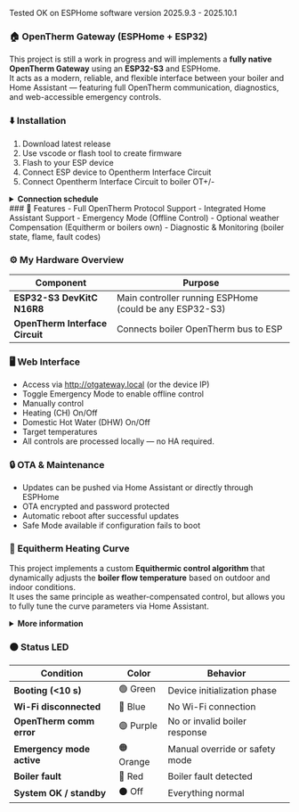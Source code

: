 Tested OK on ESPHome software version 2025.9.3 - 2025.10.1

### 🏠 OpenTherm Gateway (ESPHome + ESP32)
This project is still a work in progress and will implements a **fully native OpenTherm Gateway** using an **ESP32-S3** and ESPHome.  
It acts as a modern, reliable, and flexible interface between your boiler and Home Assistant — featuring full OpenTherm communication, diagnostics, and web-accessible emergency controls.

### ⬇️ Installation
1) Download latest release
2) Use vscode or flash tool to create firmware 
3) Flash to your ESP device
4) Connect ESP device to Opentherm Interface Circuit
5) Connect Opentherm Interface Circuit to boiler OT+/- 

<details>
<summary><strong>Connection schedule</strong></summary>
| ESP32-S3 DevKitC-1   | DIYless Thermostat Shield | Function           | Notes                                                              |
| -------------------- | ------------------------- | ------------------ | ------------------------------------------------------------------ |
| **3V3 (pin 1 or 2)** | **3V3**                   | Power              | powers the shield logic (it runs at 3.3 V). **Do NOT** use 5 V.    |
| **GND (pin 22)**     | **GND**                   | Ground             | common reference for logic side.                                   |
| **GPIO 17**          | **D5**                    | OpenTherm TX (OUT) | from ESP32 to shield (MCU drives line driver).                     |
| **GPIO 18**          | **D6**                    | OpenTherm RX (IN)  | from shield to ESP32 (optocoupler output).                         |


</details>
### 🚀 Features
- Full OpenTherm Protocol Support
- Integrated Home Assistant Support
- Emergency Mode (Offline Control)
- Optional weather Compensation (Equitherm or boilers own)  
- Diagnostic & Monitoring (boiler state, flame, fault codes)  

### ⚙️ My Hardware Overview
| Component | Purpose |
|------------|----------|
| **ESP32-S3 DevKitC N16R8** | Main controller running ESPHome (could be any ESP32-S3) |
| **OpenTherm Interface Circuit** | Connects boiler OpenTherm bus to ESP |


### 🖥️ Web Interface
- Access via http://otgateway.local (or the device IP)
- Toggle Emergency Mode to enable offline control
- Manually control
- Heating (CH) On/Off
- Domestic Hot Water (DHW) On/Off
- Target temperatures
- All controls are processed locally — no HA required.

### 🔒 OTA & Maintenance
- Updates can be pushed via Home Assistant or directly through ESPHome
- OTA encrypted and password protected
- Automatic reboot after successful updates
- Safe Mode available if configuration fails to boot

### 🧮 Equitherm Heating Curve
This project implements a custom **Equithermic control algorithm** that dynamically adjusts the **boiler flow temperature** based on outdoor and indoor conditions.  
It uses the same principle as weather-compensated control, but allows you to fully tune the curve parameters via Home Assistant.

<details>
<summary><strong>More information</strong></summary>

```T_flow = n * (T_set + k - T_out) + t + (T_set - T_in) * fb```

| Symbol | Definition | Source |
|:-------|:------------|:-------|
| **T₍flow₎** | Calculated target flow temperature (°C) | Sent to boiler via OpenTherm (DID 0x11) |
| **T₍out₎** | Outdoor temperature (°C) | From Home Assistant weather sensor |
| **T₍in₎** | Current indoor temperature (°C) | From indoor temperature sensor |
| **T₍set₎** | Desired indoor setpoint (°C) | From ESPHome `climate` target |
| **n** | Curve exponent / slope multiplier | Tunable number (default ≈ 1.2–1.3) |
| **k** | Base slope factor | Tunable number (default ≈ 0.8–1.0) |
| **t** | Curve offset (°C) | Shifts the curve up/down; usually near indoor target |
| **fb** | Feedback gain | Correction factor based on indoor deviation |
| **max_ch_temp** | Maximum boiler flow limit (°C) | Adjustable from Home Assistant |


The Equithermic control curve automatically increases boiler flow temperature when it’s colder outside, keeping the indoor temperature stable with minimal cycling and optimal condensing efficiency.

- **n** and **k** shape how steeply the flow temperature reacts to outdoor changes.  
- **t** vertically shifts the entire curve, roughly aligning it with the desired comfort level.  
- **fb** applies an indoor feedback correction:  
  - If the indoor temperature is *below* the target, the flow temperature increases slightly.  
  - If it’s *above* the target, it decreases slightly.  
- The final calculated temperature is **clamped** to the `Maximum CH Temperature` number you define in Home Assistant.

</details>

### ⚫ Status LED
| Condition                 | Color     | Behavior                       |
| ------------------------- | --------- | ------------------------------ |
| **Booting (<10 s)**       | 🟢 Green  | Device initialization phase    |
| **Wi-Fi disconnected**    | 🔵 Blue   | No Wi-Fi connection            |
| **OpenTherm comm error**  | 🟣 Purple | No or invalid boiler response  |
| **Emergency mode active** | 🟠 Orange | Manual override or safety mode |
| **Boiler fault**          | 🔴 Red    | Boiler fault detected          |
| **System OK / standby**   | ⚫ Off    | Everything normal              |